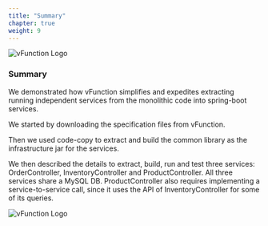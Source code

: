 ```yaml
---
title: "Summary"
chapter: true
weight: 9
---
```


![vFunction Logo](/images/vFunction.png)

### Summary

We demonstrated how vFunction simplifies and expedites extracting running independent services from the monolithic code into spring-boot services.

We started by downloading the specification files from vFunction.

Then we used code-copy to extract and build the common library as the infrastructure jar for the services.

We then described the details to extract, build, run and test three services: OrderController, InventoryController and ProductController. All three services share a MySQL DB. ProductController also requires implementing a service-to-service call, since it uses the API of InventoryController for some of its queries.

![vFunction Logo](/images/vFunction.png)
